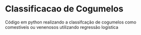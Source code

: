 # Classificacao de Cogumelos
 Código em python realizando a classifcação de cogumelos como comestíveis ou venenosos utilizando regressão logística
